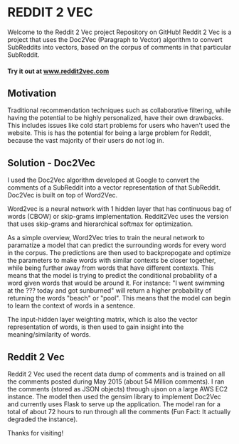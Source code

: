 # REDDIT 2 VEC

Welcome to the Reddit 2 Vec project Repository on GitHub! Reddit 2 Vec is a project that uses the Doc2Vec (Paragraph to Vector) algorithm to convert SubReddits into vectors, based on the corpus of comments in that particular SubReddit.

#### Try it out at www.reddit2vec.com

## Motivation

Traditional recommendation techniques such as collaborative filtering, while having the potential to be highly personalized, have their own drawbacks. This includes issues like cold start problems for users who haven't used the website. This is has the potential for being a large problem for Reddit, because the vast majority of their users do not log in.

## Solution - Doc2Vec

I used the Doc2Vec algorithm developed at Google to convert the comments of a SubReddit into a vector representation of that SubReddit. Doc2Vec is built on top of Word2Vec.

Word2vec is a neural network with 1 hidden layer that has continuous bag of words (CBOW) or skip-grams implementation. Reddit2Vec uses the version that uses skip-grams and hierarchical softmax for optimization. 

As a simple overview, Word2Vec tries to train the neural network to paramatize a model that can predict the surrounding words for every word in the corpus. The predictions are then used to backpropogate and optimize the parameters to make words with similar contexts be closer together, while being further away from words that have different contexts. This means that the model is trying to predict the conditional probability of a word given words that would be around it. For instance:
"I went swimming at the ??? today and got sunburned" will return a higher probability of returning the words "beach" or "pool". This means that the model can begin to learn the context of words in a sentence.

The input-hidden layer weighting matrix, which is also the vector representation of words, is then used to gain insight into the meaning/similarity of words. 

## Reddit 2 Vec

Reddit 2 Vec used the recent data dump of comments and is trained on all the comments posted during May 2015 (about 54 Million comments). I ran the comments (stored as JSON objects) through ujson on a large AWS EC2 instance. The model then used the gensim library to implement Doc2Vec and currently uses Flask to serve up the application. The model ran for a total of about 72 hours to run through all the comments (Fun Fact: It actually degraded the instance).

Thanks for visiting!
